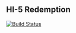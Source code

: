 HI-5 Redemption
--------------------------

[![Build Status](https://travis-ci.org/keokilee/hi5-redemption.svg?branch=master)](https://travis-ci.org/keokilee/hi5-redemption)
